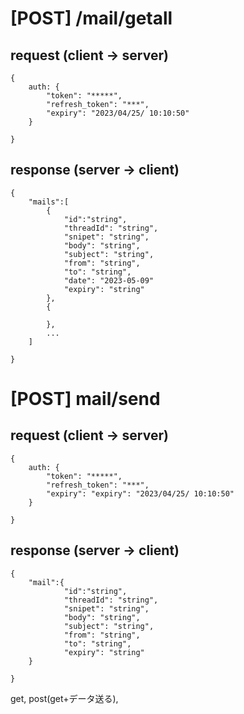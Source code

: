 # [POST] /mail/getall

## request (client -> server)

```
{
    auth: {
        "token": "*****",
        "refresh_token": "***",
        "expiry": "2023/04/25/ 10:10:50"
    }

}
```



## response (server -> client)
```
{ 
    "mails":[
        {   
            "id":"string",
            "threadId": "string",
            "snipet": "string",
            "body": "string",
            "subject": "string",
            "from": "string",
            "to": "string",
            "date": "2023-05-09"
            "expiry": "string"
        },
        {

        },
        ...
    ]

}
```
# [POST] mail/send

## request (client -> server)
```
{
    auth: {
        "token": "*****",
        "refresh_token": "***",
        "expiry": "expiry": "2023/04/25/ 10:10:50"
    }

}
```

## response (server -> client)
```
{ 
    "mail":{   
            "id":"string",
            "threadId": "string",
            "snipet": "string",
            "body": "string",
            "subject": "string",
            "from": "string",
            "to": "string",
            "expiry": "string"
    }
    
}
```
get, post(get+データ送る), 